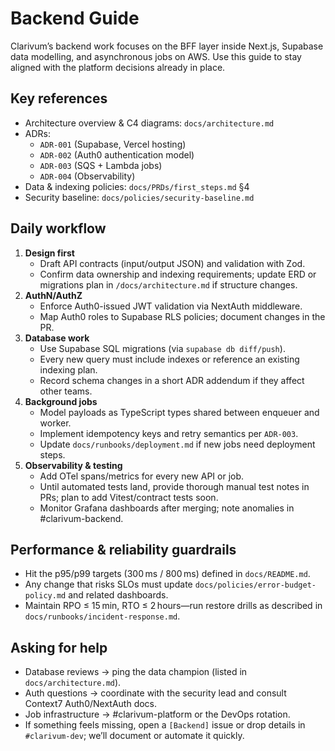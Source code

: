 # Backend Guide

Clarivum’s backend work focuses on the BFF layer inside Next.js, Supabase data modelling, and asynchronous jobs on AWS. Use this guide to stay aligned with the platform decisions already in place.

## Key references

- Architecture overview & C4 diagrams: `docs/architecture.md`
- ADRs:  
  - `ADR-001` (Supabase, Vercel hosting)  
  - `ADR-002` (Auth0 authentication model)  
  - `ADR-003` (SQS + Lambda jobs)  
  - `ADR-004` (Observability)  
- Data & indexing policies: `docs/PRDs/first_steps.md` §4
- Security baseline: `docs/policies/security-baseline.md`

## Daily workflow

1. **Design first**  
   - Draft API contracts (input/output JSON) and validation with Zod.  
   - Confirm data ownership and indexing requirements; update ERD or migrations plan in `/docs/architecture.md` if structure changes.
2. **AuthN/AuthZ**  
   - Enforce Auth0-issued JWT validation via NextAuth middleware.  
   - Map Auth0 roles to Supabase RLS policies; document changes in the PR.
3. **Database work**  
   - Use Supabase SQL migrations (via `supabase db diff/push`).  
   - Every new query must include indexes or reference an existing indexing plan.  
   - Record schema changes in a short ADR addendum if they affect other teams.
4. **Background jobs**  
   - Model payloads as TypeScript types shared between enqueuer and worker.  
   - Implement idempotency keys and retry semantics per `ADR-003`.  
   - Update `docs/runbooks/deployment.md` if new jobs need deployment steps.
5. **Observability & testing**  
   - Add OTel spans/metrics for every new API or job.  
   - Until automated tests land, provide thorough manual test notes in PRs; plan to add Vitest/contract tests soon.  
   - Monitor Grafana dashboards after merging; note anomalies in #clarivum-backend.

## Performance & reliability guardrails

- Hit the p95/p99 targets (300 ms / 800 ms) defined in `docs/README.md`.  
- Any change that risks SLOs must update `docs/policies/error-budget-policy.md` and related dashboards.  
- Maintain RPO ≤ 15 min, RTO ≤ 2 hours—run restore drills as described in `docs/runbooks/incident-response.md`.

## Asking for help

- Database reviews → ping the data champion (listed in `docs/architecture.md`).  
- Auth questions → coordinate with the security lead and consult Context7 Auth0/NextAuth docs.  
- Job infrastructure → #clarivum-platform or the DevOps rotation.  
- If something feels missing, open a `[Backend]` issue or drop details in `#clarivum-dev`; we’ll document or automate it quickly.
